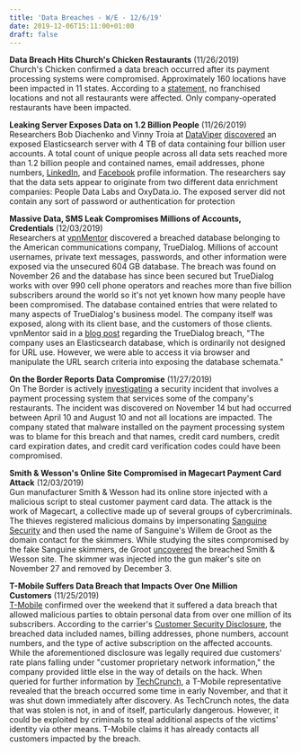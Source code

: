 ```yaml
---
title: 'Data Breaches - W/E - 12/6/19'
date: 2019-12-06T15:11:00+01:00
draft: false
---
```


**Data Breach Hits Church's Chicken Restaurants** (11/26/2019)  
Church's Chicken confirmed a data breach occurred after its payment processing systems were compromised. Approximately 160 locations have been impacted in 11 states. According to a [statement](https://www.churchs.com/security/), no franchised locations and not all restaurants were affected. Only company-operated restaurants have been impacted.

  

**Leaking Server Exposes Data on 1.2 Billion People** (11/26/2019)  
Researchers Bob Diachenko and Vinny Troia at [DataViper](https://www.dataviper.io/blog/) [discovered](https://www.dataviper.io/blog/2019/pdl-data-exposure-billion-people/) an exposed Elasticsearch server with 4 TB of data containing four billion user accounts. A total count of unique people across all data sets reached more than 1.2 billion people and contained names, email addresses, phone numbers, [LinkedIn](http://www.linkedin.com/), and [Facebook](http://www.facebook.com/) profile information. The researchers say that the data sets appear to originate from two different data enrichment companies: People Data Labs and OxyData.io. The exposed server did not contain any sort of password or authentication for protection

  

**Massive Data, SMS Leak Compromises Millions of Accounts, Credentials** (12/03/2019)  
Researchers at [vpnMentor](https://www.vpnmentor.com/) discovered a breached database belonging to the American communications company, TrueDialog. Millions of account usernames, private text messages, passwords, and other information were exposed via the unsecured 604 GB database. The breach was found on November 26 and the database has since been secured but TrueDialog works with over 990 cell phone operators and reaches more than five billion subscribers around the world so it's not yet known how many people have been compromised. The database contained entries that were related to many aspects of TrueDialog's business model. The company itself was exposed, along with its client base, and the customers of those clients. vpnMentor said in a [blog post](https://www.vpnmentor.com/blog/report-truedialog-leak/) regarding the TrueDialog breach, "The company uses an Elasticsearch database, which is ordinarily not designed for URL use. However, we were able to access it via browser and manipulate the URL search criteria into exposing the database schemata."

  

**On the Border Reports Data Compromise** (11/27/2019)  
On The Border is actively [investigating](https://www.ontheborder.com/security) a security incident that involves a payment processing system that services some of the company's restaurants. The incident was discovered on November 14 but had occurred between April 10 and August 10 and not all locations are impacted. The company stated that malware installed on the payment processing system was to blame for this breach and that names, credit card numbers, credit card expiration dates, and credit card verification codes could have been compromised.

  

**Smith & Wesson's Online Site Compromised in Magecart Payment Card Attack** (12/03/2019)  
Gun manufacturer Smith & Wesson had its online store injected with a malicious script to steal customer payment card data. The attack is the work of Magecart, a collective made up of several groups of cybercriminals. The thieves registered malicious domains by impersonating [Sanguine Security](https://sansec.io/) and then used the name of Sanguine's Willem de Groot as the domain contact for the skimmers. While studying the sites compromised by the fake Sanguine skimmers, de Groot [uncovered](https://sansec.io/labs/2019/12/02/magecart-hackers-target-sanguine/) the breached Smith & Wesson site. The skimmer was injected into the gun maker's site on November 27 and removed by December 3.

  

**T-Mobile Suffers Data Breach that Impacts Over One Million Customers** (11/25/2019)  
[T-Mobile](http://www.t-mobile.com/) confirmed over the weekend that it suffered a data breach that allowed malicious parties to obtain personal data from over one million of its subscribers. According to the carrier's [Customer Security Disclosure](https://www.t-mobile.com/customers/6305378822), the breached data included names, billing addresses, phone numbers, account numbers, and the type of active subscription on the affected accounts. While the aforementioned disclosure was legally required due customers' rate plans falling under "customer proprietary network information," the company provided little else in the way of details on the hack. When queried for further information by [TechCrunch](http://www.techcrunch.com/), a T-Mobile representative revealed that the breach occurred some time in early November, and that it was shut down immediately after discovery. As TechCrunch notes, the data that was stolen is not, in and of itself, particularly dangerous. However, it could be exploited by criminals to steal additional aspects of the victims' identity via other means. T-Mobile claims it has already contacts all customers impacted by the breach.